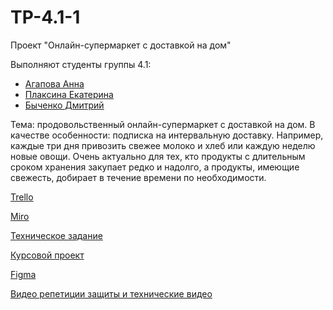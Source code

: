 # TP-4.1-1
Проект "Онлайн-супермаркет с доставкой на дом"

Выполняют студенты группы 4.1:
+ [Агапова Анна](https://github.com/annanaseek)
+ [Плаксина Екатерина](https://github.com/PlaksinaKate)
+ [Быченко Дмитрий](https://github.com/barmoleq)

Тема: продовольственный онлайн-супермаркет с доставкой на дом.
В качестве особенности: подписка на интервальную доставку. Например, каждые три дня привозить свежее молоко и хлеб или каждую неделю новые овощи.
Очень актуально для тех, кто продукты с длительным сроком хранения закупает редко и надолго, а продукты, имеющие свежесть, добирает в течение времени по необходимости.

[Trello](https://trello.com/b/7KWOvnPF/%D0%BE%D0%BD%D0%BB%D0%B0%D0%B9%D0%BD-%D1%81%D1%83%D0%BF%D0%B5%D1%80%D0%BC%D0%B0%D1%80%D0%BA%D0%B5%D1%82)

[Miro](https://miro.com/app/board/uXjVOH2eo38=/?invite_link_id=800835930892)

[Техническое задание](https://github.com/annanaseek/TP-4.1-1/blob/main/%D0%A2%D0%B5%D1%85%D0%BD%D0%B8%D1%87%D0%B5%D1%81%D0%BA%D0%BE%D0%B5%20%D0%B7%D0%B0%D0%B4%D0%B0%D0%BD%D0%B8%D0%B5.pdf)

[Курсовой проект](https://github.com/annanaseek/TP-4.1-1/blob/main/Documents/%D0%9A%D1%83%D1%80%D1%81%D0%BE%D0%B2%D0%BE%D0%B9%20%D0%BF%D1%80%D0%BE%D0%B5%D0%BA%D1%82.pdf)

[Figma](https://www.figma.com/file/J11JgDtYf9OiWlcxJ77rij/%D0%9F%D1%80%D0%BE%D0%B4%D0%BE%D0%B2%D0%BE%D0%BB%D1%8C%D1%81%D1%82%D0%B2%D0%B5%D0%BD%D0%BD%D1%8B%D0%B9-%D0%BE%D0%BD%D0%BB%D0%B0%D0%B9%D0%BD-%D1%81%D1%83%D0%BF%D0%B5%D1%80%D0%BC%D0%B0%D1%80%D0%BA%D0%B5%D1%82?node-id=0%3A1)

[Видео репетиции защиты и технические видео](https://drive.google.com/drive/folders/1FTe8EYU2BtOs1fMQjcBUfbKjTdj9M0qF?usp=sharing)

